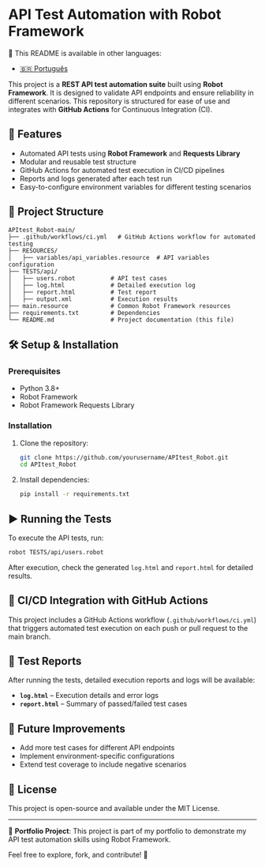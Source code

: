 # API Test Automation with Robot Framework

📄 This README is available in other languages:
- [🇧🇷 Português](README.pt-br.md)

This project is a **REST API test automation suite** built using **Robot Framework**. It is designed to validate API endpoints and ensure reliability in different scenarios. This repository is structured for ease of use and integrates with **GitHub Actions** for Continuous Integration (CI).

## 🚀 Features

- Automated API tests using **Robot Framework** and **Requests Library**
- Modular and reusable test structure
- GitHub Actions for automated test execution in CI/CD pipelines
- Reports and logs generated after each test run
- Easy-to-configure environment variables for different testing scenarios

## 📂 Project Structure

```
APItest_Robot-main/
├── .github/workflows/ci.yml   # GitHub Actions workflow for automated testing
├── RESOURCES/
│   ├── variables/api_variables.resource  # API variables configuration
├── TESTS/api/
│   ├── users.robot          # API test cases
│   ├── log.html             # Detailed execution log
│   ├── report.html          # Test report
│   ├── output.xml           # Execution results
├── main.resource            # Common Robot Framework resources
├── requirements.txt         # Dependencies
└── README.md                # Project documentation (this file)
```

## 🛠️ Setup & Installation

### Prerequisites
- Python 3.8+
- Robot Framework
- Robot Framework Requests Library

### Installation
1. Clone the repository:
   ```sh
   git clone https://github.com/yourusername/APItest_Robot.git
   cd APItest_Robot
   ```
2. Install dependencies:
   ```sh
   pip install -r requirements.txt
   ```

## ▶️ Running the Tests

To execute the API tests, run:
```sh
robot TESTS/api/users.robot
```

After execution, check the generated `log.html` and `report.html` for detailed results.

## 🔄 CI/CD Integration with GitHub Actions
This project includes a GitHub Actions workflow (`.github/workflows/ci.yml`) that triggers automated test execution on each push or pull request to the main branch.

## 📜 Test Reports
After running the tests, detailed execution reports and logs will be available:
- **`log.html`** – Execution details and error logs
- **`report.html`** – Summary of passed/failed test cases

## 📌 Future Improvements
- Add more test cases for different API endpoints
- Implement environment-specific configurations
- Extend test coverage to include negative scenarios

## 📝 License
This project is open-source and available under the MIT License.

---

🎯 **Portfolio Project**: This project is part of my portfolio to demonstrate my API test automation skills using Robot Framework.

Feel free to explore, fork, and contribute! 🚀

